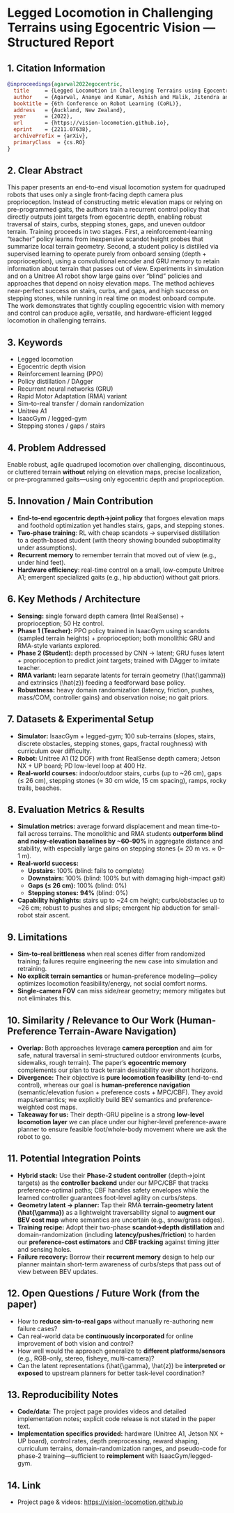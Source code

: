 # Legged Locomotion in Challenging Terrains using Egocentric Vision — Structured Report

## 1. Citation Information
```bibtex
@inproceedings{agarwal2022egocentric,
  title     = {Legged Locomotion in Challenging Terrains using Egocentric Vision},
  author    = {Agarwal, Ananye and Kumar, Ashish and Malik, Jitendra and Pathak, Deepak},
  booktitle = {6th Conference on Robot Learning (CoRL)},
  address   = {Auckland, New Zealand},
  year      = {2022},
  url       = {https://vision-locomotion.github.io},
  eprint    = {2211.07638},
  archivePrefix = {arXiv},
  primaryClass  = {cs.RO}
}
```

## 2. Clear Abstract 
This paper presents an end-to-end visual locomotion system for quadruped robots that uses only a single front-facing depth camera plus proprioception. Instead of constructing metric elevation maps or relying on pre-programmed gaits, the authors train a recurrent control policy that directly outputs joint targets from egocentric depth, enabling robust traversal of stairs, curbs, stepping stones, gaps, and uneven outdoor terrain. Training proceeds in two stages. First, a reinforcement-learning “teacher” policy learns from inexpensive scandot height probes that summarize local terrain geometry. Second, a student policy is distilled via supervised learning to operate purely from onboard sensing (depth + proprioception), using a convolutional encoder and GRU memory to retain information about terrain that passes out of view. Experiments in simulation and on a Unitree A1 robot show large gains over “blind” policies and approaches that depend on noisy elevation maps. The method achieves near-perfect success on stairs, curbs, and gaps, and high success on stepping stones, while running in real time on modest onboard compute. The work demonstrates that tightly coupling egocentric vision with memory and control can produce agile, versatile, and hardware-efficient legged locomotion in challenging terrains.

## 3. Keywords
- Legged locomotion
- Egocentric depth vision
- Reinforcement learning (PPO)
- Policy distillation / DAgger
- Recurrent neural networks (GRU)
- Rapid Motor Adaptation (RMA) variant
- Sim-to-real transfer / domain randomization
- Unitree A1
- IsaacGym / legged-gym
- Stepping stones / gaps / stairs

## 4. Problem Addressed
Enable robust, agile quadruped locomotion over challenging, discontinuous, or cluttered terrain **without** relying on elevation maps, precise localization, or pre-programmed gaits—using only egocentric depth and proprioception.

## 5. Innovation / Main Contribution
- **End-to-end egocentric depth→joint policy** that forgoes elevation maps and foothold optimization yet handles stairs, gaps, and stepping stones.
- **Two-phase training**: RL with cheap scandots → supervised distillation to a depth-based student (with theory showing bounded suboptimality under assumptions).
- **Recurrent memory** to remember terrain that moved out of view (e.g., under hind feet).
- **Hardware efficiency**: real-time control on a small, low-compute Unitree A1; emergent specialized gaits (e.g., hip abduction) without gait priors.

## 6. Key Methods / Architecture
- **Sensing:** single forward depth camera (Intel RealSense) + proprioception; 50 Hz control.
- **Phase 1 (Teacher):** PPO policy trained in IsaacGym using scandots (sampled terrain heights) + proprioception; both monolithic GRU and RMA-style variants explored.
- **Phase 2 (Student):** depth processed by CNN → latent; GRU fuses latent + proprioception to predict joint targets; trained with DAgger to imitate teacher.
- **RMA variant:** learn separate latents for terrain geometry (\hat{\gamma}) and extrinsics (\hat{z}) feeding a feedforward base policy.
- **Robustness:** heavy domain randomization (latency, friction, pushes, mass/COM, controller gains) and observation noise; no gait priors.

## 7. Datasets & Experimental Setup
- **Simulator:** IsaacGym + legged-gym; 100 sub-terrains (slopes, stairs, discrete obstacles, stepping stones, gaps, fractal roughness) with curriculum over difficulty.
- **Robot:** Unitree A1 (12 DOF) with front RealSense depth camera; Jetson NX + UP board; PD low-level loop at 400 Hz.
- **Real-world courses:** indoor/outdoor stairs, curbs (up to ~26 cm), gaps (≤ 26 cm), stepping stones (≈ 30 cm wide, 15 cm spacing), ramps, rocky trails, beaches.

## 8. Evaluation Metrics & Results
- **Simulation metrics:** average forward displacement and mean time-to-fall across terrains. The monolithic and RMA students **outperform blind and noisy-elevation baselines by ~60–90%** in aggregate distance and stability, with especially large gains on stepping stones (≈ 20 m vs. ≈ 0–1 m).
- **Real-world success:**
  - **Upstairs:** 100% (blind: fails to complete)
  - **Downstairs:** 100% (blind: 100% but with damaging high-impact gait)
  - **Gaps (≤ 26 cm):** 100% (blind: 0%)
  - **Stepping stones:** **94%** (blind: 0%)
- **Capability highlights:** stairs up to ~24 cm height; curbs/obstacles up to ~26 cm; robust to pushes and slips; emergent hip abduction for small-robot stair ascent.

## 9. Limitations
- **Sim-to-real brittleness** when real scenes differ from randomized training; failures require engineering the new case into simulation and retraining.
- **No explicit terrain semantics** or human-preference modeling—policy optimizes locomotion feasibility/energy, not social comfort norms.
- **Single-camera FOV** can miss side/rear geometry; memory mitigates but not eliminates this.

## 10. Similarity / Relevance to Our Work (Human-Preference Terrain-Aware Navigation)
- **Overlap:** Both approaches leverage **camera perception** and aim for safe, natural traversal in semi-structured outdoor environments (curbs, sidewalks, rough terrain). The paper’s **egocentric memory** complements our plan to track terrain desirability over short horizons.
- **Divergence:** Their objective is **pure locomotion feasibility** (end-to-end control), whereas our goal is **human-preference navigation** (semantic/elevation fusion + preference costs + MPC/CBF). They avoid maps/semantics; we explicitly build BEV semantics and preference-weighted cost maps.
- **Takeaway for us:** Their depth-GRU pipeline is a strong **low-level locomotion layer** we can place under our higher-level preference-aware planner to ensure feasible foot/whole-body movement where we ask the robot to go.

## 11. Potential Integration Points
- **Hybrid stack:** Use their **Phase-2 student controller** (depth→joint targets) as the **controller backend** under our MPC/CBF that tracks preference-optimal paths; CBF handles safety envelopes while the learned controller guarantees foot-level agility on curbs/steps.
- **Geometry latent → planner:** Tap their RMA **terrain-geometry latent (\hat{\gamma})** as a lightweight traversability signal to **augment our BEV cost map** where semantics are uncertain (e.g., snow/grass edges).
- **Training recipe:** Adopt their two-phase **scandot→depth distillation** and domain-randomization (including **latency/pushes/friction**) to harden our **preference-cost estimators** and **CBF tracking** against timing jitter and sensing holes.
- **Failure recovery:** Borrow their **recurrent memory** design to help our planner maintain short-term awareness of curbs/steps that pass out of view between BEV updates.

## 12. Open Questions / Future Work (from the paper)
- How to **reduce sim-to-real gaps** without manually re-authoring new failure cases?
- Can real-world data be **continuously incorporated** for online improvement of both vision and control?
- How well would the approach generalize to **different platforms/sensors** (e.g., RGB-only, stereo, fisheye, multi-camera)?
- Can the latent representations (\hat{\gamma}, \hat{z}) be **interpreted or exposed** to upstream planners for better task-level coordination?

## 13. Reproducibility Notes
- **Code/data:** The project page provides videos and detailed implementation notes; explicit code release is not stated in the paper text.
- **Implementation specifics provided:** hardware (Unitree A1, Jetson NX + UP board), control rates, depth preprocessing, reward shaping, curriculum terrains, domain-randomization ranges, and pseudo-code for phase-2 training—sufficient to **reimplement** with IsaacGym/legged-gym.

## 14. Link
- Project page & videos: https://vision-locomotion.github.io
